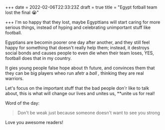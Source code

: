 +++
date = 2022-02-06T22:33:23Z
draft = true
title = "Egypt fotball team lost the final 😭"

+++
I'm so happy that they lost, maybe Egypttians will start caring for more serious things, instead of hyping and celebrating unimportant stuff like football.

Egyptians are becomin poorer one day after another, and they still feel happy for something that doesn't really help them; instead, it destroys social bonds and causes people to even die when their team loses, YES, football does that in my country.

It gies young people false hope about th future, and convinces them that they can be big players wheo run afetr a _ball ,_ thinking they are real warriors.

Let's focus on the important stuff that the bad people don'r like to talk about, this is what will change  our lives and unites us, **unite us for real!

Word of the day:

> Don't be weak just because someone doesn't want to see you strong

Love you awesome readers!